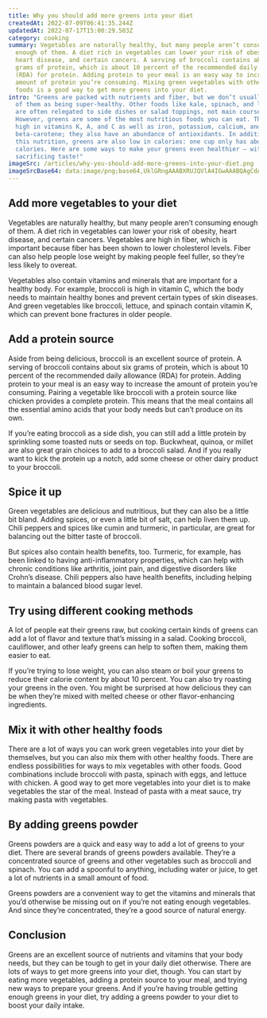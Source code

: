 ```yaml
---
title: Why you should add more greens into your diet
createdAt: 2022-07-09T06:41:35.244Z
updatedAt: 2022-07-17T15:00:29.503Z
category: cooking
summary: Vegetables are naturally healthy, but many people aren’t consuming
  enough of them. A diet rich in vegetables can lower your risk of obesity,
  heart disease, and certain cancers. A serving of broccoli contains about six
  grams of protein, which is about 10 percent of the recommended daily allowance
  (RDA) for protein. Adding protein to your meal is an easy way to increase the
  amount of protein you’re consuming. Mixing green vegetables with other healthy
  foods is a good way to get more greens into your diet.
intro: "Greens are packed with nutrients and fiber, but we don’t usually think
  of them as being super-healthy. Other foods like kale, spinach, and lettuce
  are often relegated to side dishes or salad toppings, not main courses.
  However, greens are some of the most nutritious foods you can eat. They’re
  high in vitamins K, A, and C as well as iron, potassium, calcium, and
  beta-carotene; they also have an abundance of antioxidants. In addition to all
  this nutrition, greens are also low in calories: one cup only has about 20
  calories. Here are some ways to make your greens even healthier — without
  sacrificing taste!"
imageSrc: /articles/why-you-should-add-more-greens-into-your-diet.png
imageSrcBase64: data:image/png;base64,UklGRngAAABXRUJQVlA4IGwAAABQAgCdASoKAAoAAUAmJZACdAYuRkyAwQ4uEAAA/vrW2b0xC98wZU77vTyc4/ywJ9IZrxS0H9LDWl1tT7d+90pq9JgpK7im4u2jioFNSVjeN82BvF4YcmMieKf/mOMO/N0SdVtwZwFN4Ld5LAA=
---
```


## Add more vegetables to your diet

Vegetables are naturally healthy, but many people aren’t consuming enough of them. A diet rich in vegetables can lower your risk of obesity, heart disease, and certain cancers. Vegetables are high in fiber, which is important because fiber has been shown to lower cholesterol levels. Fiber can also help people lose weight by making people feel fuller, so they’re less likely to overeat.

Vegetables also contain vitamins and minerals that are important for a healthy body. For example, broccoli is high in vitamin C, which the body needs to maintain healthy bones and prevent certain types of skin diseases. And green vegetables like broccoli, lettuce, and spinach contain vitamin K, which can prevent bone fractures in older people.

## Add a protein source

Aside from being delicious, broccoli is an excellent source of protein. A serving of broccoli contains about six grams of protein, which is about 10 percent of the recommended daily allowance (RDA) for protein. Adding protein to your meal is an easy way to increase the amount of protein you’re consuming. Pairing a vegetable like broccoli with a protein source like chicken provides a complete protein. This means that the meal contains all the essential amino acids that your body needs but can’t produce on its own.

If you’re eating broccoli as a side dish, you can still add a little protein by sprinkling some toasted nuts or seeds on top. Buckwheat, quinoa, or millet are also great grain choices to add to a broccoli salad. And if you really want to kick the protein up a notch, add some cheese or other dairy product to your broccoli.

## Spice it up

Green vegetables are delicious and nutritious, but they can also be a little bit bland. Adding spices, or even a little bit of salt, can help liven them up. Chili peppers and spices like cumin and turmeric, in particular, are great for balancing out the bitter taste of broccoli.

But spices also contain health benefits, too. Turmeric, for example, has been linked to having anti-inflammatory properties, which can help with chronic conditions like arthritis, joint pain, and digestive disorders like Crohn’s disease. Chili peppers also have health benefits, including helping to maintain a balanced blood sugar level.

## Try using different cooking methods

A lot of people eat their greens raw, but cooking certain kinds of greens can add a lot of flavor and texture that’s missing in a salad. Cooking broccoli, cauliflower, and other leafy greens can help to soften them, making them easier to eat.

If you’re trying to lose weight, you can also steam or boil your greens to reduce their calorie content by about 10 percent. You can also try roasting your greens in the oven. You might be surprised at how delicious they can be when they’re mixed with melted cheese or other flavor-enhancing ingredients.

## Mix it with other healthy foods

There are a lot of ways you can work green vegetables into your diet by themselves, but you can also mix them with other healthy foods. There are endless possibilities for ways to mix vegetables with other foods. Good combinations include broccoli with pasta, spinach with eggs, and lettuce with chicken. A good way to get more vegetables into your diet is to make vegetables the star of the meal. Instead of pasta with a meat sauce, try making pasta with vegetables.

## By adding greens powder

Greens powders are a quick and easy way to add a lot of greens to your diet. There are several brands of greens powders available. They’re a concentrated source of greens and other vegetables such as broccoli and spinach. You can add a spoonful to anything, including water or juice, to get a lot of nutrients in a small amount of food.

Greens powders are a convenient way to get the vitamins and minerals that you’d otherwise be missing out on if you’re not eating enough vegetables. And since they’re concentrated, they’re a good source of natural energy.

## Conclusion

Greens are an excellent source of nutrients and vitamins that your body needs, but they can be tough to get in your daily diet otherwise. There are lots of ways to get more greens into your diet, though. You can start by eating more vegetables, adding a protein source to your meal, and trying new ways to prepare your greens. And if you’re having trouble getting enough greens in your diet, try adding a greens powder to your diet to boost your daily intake.
